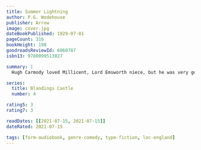 ```yaml
---
title: Summer Lightning
author: P.G. Wodehouse
publisher: Arrow
image: cover.jpg
dateBookPublished: 1929-07-01
pageCount: 316
bookHeight: 198
goodreadsReviewId: 6060787
isbn13: 9780099513827

summary: |
  Hugh Carmody loved Millicent, Lord Emsworth niece, but he was very good friends with Sue Brown - an attachment which Millicent, perhaps, could hardly be expected to enthuse over. Ronnie Fish loved Sue, and entertained feelings o unrestrained ferocity towards Pilbeam, a blister of the first water, who was pestering her with flowers. When Millicent and Ronnie heard that Hugo and Sue were having dinner on the quiet, there was trouble; and when Ronnie, descending upon Mario's, found not Hugo but the execrable Pilbeam, summer lightning flashed in truth. How Lord Emsworth's pig was stolen, how Sir Gregory Parsloe-Parsloe was accused of the crime, how Mr Baxter fell out of windows and drove Lord Emsworth to the verge of desperation, and much more is all told in Mr Wodehouse's inimitable manner

series:
  title: Blandings Castle
  number: 4

rating5: 3
rating7: 3

readDates: [[2021-07-15, 2021-07-15]]
dateRated: 2021-07-15

tags: [form-audiobook, genre-comedy, type-fiction, loc-england]
---
```

